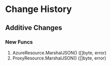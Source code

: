 # Change History

## Additive Changes

### New Funcs

1. AzureResource.MarshalJSON() ([]byte, error)
1. ProxyResource.MarshalJSON() ([]byte, error)
